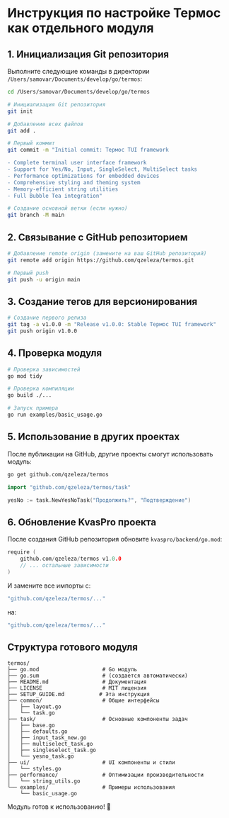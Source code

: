 # Инструкция по настройке Термос как отдельного модуля

## 1. Инициализация Git репозитория

Выполните следующие команды в директории `/Users/samovar/Documents/develop/go/termos`:

```bash
cd /Users/samovar/Documents/develop/go/termos

# Инициализация Git репозитория
git init

# Добавление всех файлов
git add .

# Первый коммит
git commit -m "Initial commit: Термос TUI framework

- Complete terminal user interface framework
- Support for Yes/No, Input, SingleSelect, MultiSelect tasks
- Performance optimizations for embedded devices
- Comprehensive styling and theming system
- Memory-efficient string utilities
- Full Bubble Tea integration"

# Создание основной ветки (если нужно)
git branch -M main
```

## 2. Связывание с GitHub репозиторием

```bash
# Добавление remote origin (замените на ваш GitHub репозиторий)
git remote add origin https://github.com/qzeleza/termos.git

# Первый push
git push -u origin main
```

## 3. Создание тегов для версионирования

```bash
# Создание первого релиза
git tag -a v1.0.0 -m "Release v1.0.0: Stable Термос TUI framework"
git push origin v1.0.0
```

## 4. Проверка модуля

```bash
# Проверка зависимостей
go mod tidy

# Проверка компиляции
go build ./...

# Запуск примера
go run examples/basic_usage.go
```

## 5. Использование в других проектах

После публикации на GitHub, другие проекты смогут использовать модуль:

```bash
go get github.com/qzeleza/termos
```

```go
import "github.com/qzeleza/termos/task"

yesNo := task.NewYesNoTask("Продолжить?", "Подтверждение")
```

## 6. Обновление KvasPro проекта

После создания GitHub репозитория обновите `kvaspro/backend/go.mod`:

```go
require (
    github.com/qzeleza/termos v1.0.0
    // ... остальные зависимости
)
```

И замените все импорты с:
```go
"github.com/qzeleza/termos/..."
```

на:
```go
"github.com/qzeleza/termos/..."
```

## Структура готового модуля

```
termos/
├── go.mod                    # Go модуль
├── go.sum                    # (создается автоматически)
├── README.md                 # Документация
├── LICENSE                   # MIT лицензия
├── SETUP_GUIDE.md           # Эта инструкция
├── common/                   # Общие интерфейсы
│   ├── layout.go
│   └── task.go
├── task/                     # Основные компоненты задач
│   ├── base.go
│   ├── defaults.go
│   ├── input_task_new.go
│   ├── multiselect_task.go
│   ├── singleselect_task.go
│   └── yesno_task.go
├── ui/                       # UI компоненты и стили
│   └── styles.go
├── performance/              # Оптимизации производительности
│   └── string_utils.go
└── examples/                 # Примеры использования
    └── basic_usage.go
```

Модуль готов к использованию! 🎉